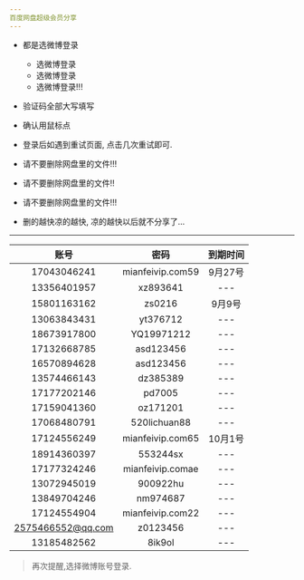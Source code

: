 ```yaml
---
百度网盘超级会员分享
---
```


- 都是选微博登录
    - 选微博登录
    - 选微博登录
    - 选微博登录!!!
- 验证码全部大写填写
- 确认用鼠标点
- 登录后如遇到重试页面, 点击几次重试即可.

- 请不要删除网盘里的文件!!!
- 请不要删除网盘里的文件!!
- 请不要删除网盘里的文件!!!
- 删的越快凉的越快, 凉的越快以后就不分享了...

------



|       账号        |       密码       | 到期时间 |
| :---------------: | :--------------: | :------: |
|    17043046241    | mianfeivip.com59 | 9月27号  |
|    13356401957    |     xz893641     |   ---    |
|    15801163162    |      zs0216      |  9月9号  |
|    13063843431    |     yt376712     |   ---    |
|    18673917800    |    YQ19971212    |   ---    |
|    17132668785    |    asd123456     |   ---    |
|    16570894628    |    asd123456     |   ---    |
|    13574466143    |     dz385389     |   ---    |
|    17177202146    |      pd7005      |   ---    |
|    17159041360    |     oz171201     |   ---    |
|    17068480791    |   520lichuan88   |   ---    |
|    17124556249    | mianfeivip.com65 | 10月1号  |
|    18914360397    |     553244sx     |   ---    |
|    17177324246    | mianfeivip.comae |   ---    |
|    13072945019    |     900922hu     |   ---    |
|    13849704246    |     nm974687     |   ---    |
|    17124554904    | mianfeivip.com22 |   ---    |
| 2575466552@qq.com |     z0123456     |   ---    |
|    13185482562    |      8ik9ol      |   ---    |


>  再次提醒,选择微博账号登录.